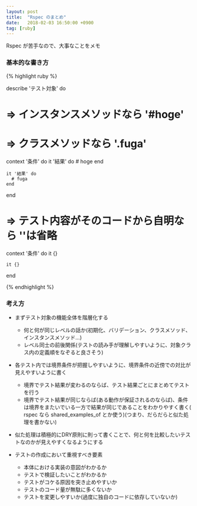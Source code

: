 ```yaml
---
layout: post
title:  "Rspec のまとめ"
date:   2018-02-03 16:50:00 +0900
tag: [ruby]
---
```


Rspec が苦手なので、大事なことをメモ

### 基本的な書き方

{% highlight ruby %}

describe 'テスト対象' do
# => インスタンスメソッドなら '#hoge'
# => クラスメソッドなら '.fuga'

  context '条件' do
    it '結果' do
      # hoge
    end

    it '結果' do
      # fuga
    end
  end

# => テスト内容がそのコードから自明なら ''は省略
  context '条件' do
    it {}

    it {}
  end

{% endhighlight %}

### 考え方

- まずテスト対象の機能全体を階層化する
  - 何と何が同じレベルの話か(初期化、バリデーション、クラスメソッド、インスタンスメソッド...)
  - レベル同士の前後関係(テストの読み手が理解しやすいように、対象クラス内の定義順をなぞると良さそう)

- 各テスト内では境界条件が把握しやすいように、境界条件の近傍での対比が見えやすいように書く
  - 境界でテスト結果が変わるのならば、テスト結果ごとにまとめてテストを行う
  - 境界でテスト結果が同じならば(ある動作が保証されるのならば)、条件は境界をまたいでいる一方で結果が同じであることをわかりやすく書く( rspec なら shared_examples_of とか使う)(つまり、だらだらと似た処理を書かない)

- 似た処理は積極的にDRY原則に則って書くことで、何と何を比較したいテストなのかが見えやすくなるようにする

- テストの作成において重視すべき要素
  - 本体における実装の意図がわかるか
  - テストで検証したいことがわかるか
  - テストがコケる原因を突き止めやすいか
  - テストのコード量が無駄に多くないか
  - テストを変更しやすいか(過度に独自のコードに依存していないか)
